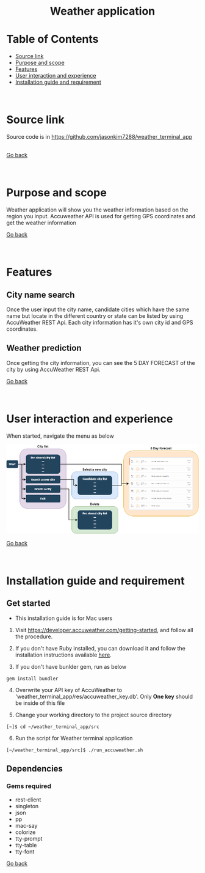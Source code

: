 <h1 align="center"> Weather application
</h1>

# Table of Contents
* [Source link](#Source-link)
* [Purpose and scope](#Purpose-and-scope)
* [Features](#Features)
* [User interaction and experience](#User-interaction-and-experience)
* [Installation guide and requirement](#Installation-guide-and-requirement)
<br /><br /><br />

# Source link
Source code is in https://github.com/jasonkim7288/weather_terminal_app<br /><br />

[Go back](#table-of-contents)<br /><br /><br />

# Purpose and scope
Weather application will show you the weather information based on the region you input. Accuweather API is used for getting GPS coordinates and get the weather information<br />

[Go back](#table-of-contents)<br /><br /><br />

# Features
## City name search
Once the user input the city name, candidate cities which have the same name but locate in the different country or state can be listed by using AccuWeather REST Api. Each city information has it's own city id and GPS coordinates.

## Weather prediction
Once getting the city information, you can see the 5 DAY FORECAST of the city by using AccuWeather REST Api.

[Go back](#table-of-contents)<br /><br /><br />

# User interaction and experience
When started, navigate the menu as below

![Decision tree](docs/DecisionTree.png)

[Go back](#table-of-contents)<br /><br /><br />

# Installation guide and requirement
## Get started
* This installation guide is for Mac users
1. Visit https://developer.accuweather.com/getting-started, and follow all the procedure.

2. If you don't have Ruby installed, you can download it and follow the installation instructions available [here](https://www.ruby-lang.org/en/documentation/installation/).

3. If you don't have bunlder gem, run as below
```
gem install bundler
```

4. Overwrite your API key of AccuWeather to 'weather_terminal_app/res/accuweather_key.db'.
Only <strong>One key</strong> should be inside of this file

5. Change your working directory to the project source directory
```
[~]$ cd ~/weather_terminal_app/src
```

6. Run the script for Weather terminal application
```
[~/weather_terminal_app/src]$ ./run_accuweather.sh
```


## Dependencies
### Gems required
- rest-client
- singleton
- json
- pp
- mac-say
- colorize
- tty-prompt
- tty-table
- tty-font

[Go back](#table-of-contents)<br /><br /><br />